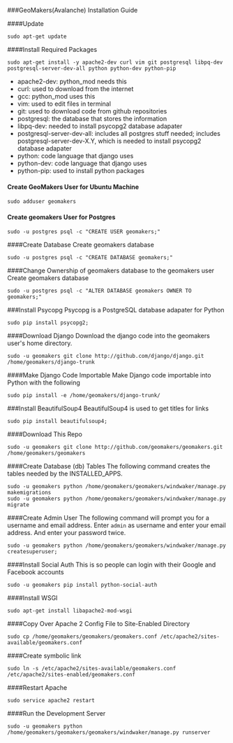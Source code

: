 ###GeoMakers(Avalanche) Installation Guide

####Update
```
sudo apt-get update
```

####Install Required Packages
```
sudo apt-get install -y apache2-dev curl vim git postgresql libpq-dev postgresql-server-dev-all python python-dev python-pip
```
* apache2-dev: python_mod needs this
* curl: used to download from the internet
* gcc: python_mod uses this
* vim: used to edit files in terminal
* git: used to download code from github repositories
* postgresql: the database that stores the information
* libpq-dev: needed to install psycopg2 database adapater
* postgresql-server-dev-all: includes all postgres stuff needed; includes postgresql-server-dev-X.Y, which is needed to install psycopg2 database adapater
* python: code language that django uses
* python-dev: code language that django uses
* python-pip: used to install python packages

#### Create GeoMakers User for Ubuntu Machine
```
sudo adduser geomakers
```

#### Create geomakers User for Postgres
```
sudo -u postgres psql -c "CREATE USER geomakers;"
```

####Create Database
Create geomakers database
```
sudo -u postgres psql -c "CREATE DATABASE geomakers;"
```

####Change Ownership of geomakers database to the geomakers user
Create geomakers database
```
sudo -u postgres psql -c "ALTER DATABASE geomakers OWNER TO geomakers;"
```

###Install Psycopg
Psycopg is a PostgreSQL database adapater for Python
```
sudo pip install psycopg2;
```

####Download Django
Download the django code into the geomakers user's home directory. 
```
sudo -u geomakers git clone http://github.com/django/django.git /home/geomakers/django-trunk
```

####Make Django Code Importable
Make Django code importable into Python with the following
```
sudo pip install -e /home/geomakers/django-trunk/
```

###Install BeautifulSoup4
BeautifulSoup4 is used to get titles for links
```
sudo pip install beautifulsoup4;
```

####Download This Repo
```
sudo -u geomakers git clone http://github.com/geomakers/geomakers.git /home/geomakers/geomakers
```

####Create Database (db) Tables
The following command creates the tables needed by the INSTALLED_APPS.
```
sudo -u geomakers python /home/geomakers/geomakers/windwaker/manage.py makemigrations
sudo -u geomakers python /home/geomakers/geomakers/windwaker/manage.py migrate
```

####Create Admin User
The following command will prompt you for a username and email address.
Enter ```admin``` as username and enter your email address.
And enter your password twice.
```
sudo -u geomakers python /home/geomakers/geomakers/windwaker/manage.py createsuperuser;
```

####Install Social Auth
This is so people can login with their Google and Facebook accounts
```
sudo -u geomakers pip install python-social-auth
```

####Install WSGI
```
sudo apt-get install libapache2-mod-wsgi
```

####Copy Over Apache 2 Config File to Site-Enabled Directory
```
sudo cp /home/geomakers/geomakers/geomakers.conf /etc/apache2/sites-available/geomakers.conf
```

####Create symbolic link
```
sudo ln -s /etc/apache2/sites-available/geomakers.conf /etc/apache2/sites-enabled/geomakers.conf
```

####Restart Apache
```
sudo service apache2 restart
```



####Run the Development Server
```
sudo -u geomakers python /home/geomakers/geomakers/geomakers/windwaker/manage.py runserver
```
